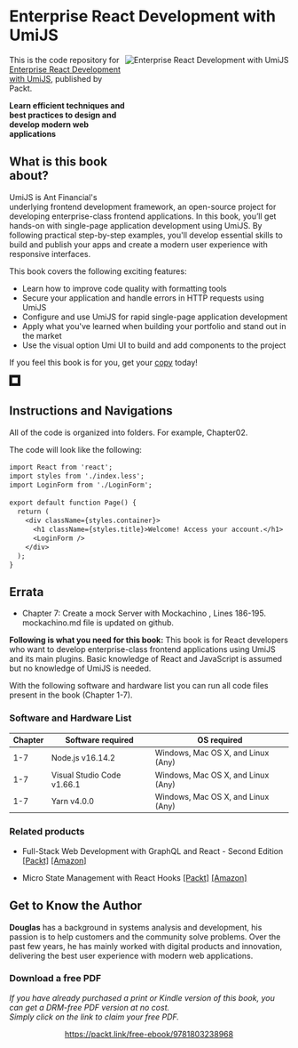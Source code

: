 


# Enterprise React Development with UmiJS

<a href="https://www.packtpub.com/product/enterprise-react-development-with-umijs/9781803238968"><img src="https://static.packt-cdn.com/products/9781803238968/cover/smaller" alt="Enterprise React Development with UmiJS" height="256px" align="right"></a>

This is the code repository for [Enterprise React Development with UmiJS](https://static.packt-cdn.com/products/9781803238968/cover/smaller), published by Packt.

**Learn efficient techniques and best practices to design and develop modern web applications**

## What is this book about?
UmiJS is Ant Financial's underlying frontend development framework, an open-source project for developing enterprise-class frontend applications. In this book, you’ll get hands-on with single-page application development using UmiJS. By following practical step-by-step examples, you'll develop essential skills to build and publish your apps and create a modern user experience with responsive interfaces.

This book covers the following exciting features: 
* Learn how to improve code quality with formatting tools
* Secure your application and handle errors in HTTP requests using UmiJS
* Configure and use UmiJS for rapid single-page application development
* Apply what you've learned when building your portfolio and stand out in the market
* Use the visual option Umi UI to build and add components to the project

If you feel this book is for you, get your [copy](https://www.amazon.com/dp/1803238968) today!

<a href="https://www.packtpub.com/?utm_source=github&utm_medium=banner&utm_campaign=GitHubBanner"><img src="https://raw.githubusercontent.com/PacktPublishing/GitHub/master/GitHub.png" 
alt="https://www.packtpub.com/" border="5" /></a>


## Instructions and Navigations
All of the code is organized into folders. For example, Chapter02.

The code will look like the following:
```
import React from 'react';
import styles from './index.less';
import LoginForm from './LoginForm';

export default function Page() {
  return (
    <div className={styles.container}>
      <h1 className={styles.title}>Welcome! Access your account.</h1>
      <LoginForm />
    </div>
  );
}
```
## Errata

* Chapter 7: Create a mock Server with Mockachino , Lines 186-195.
  mockachino.md file is updated on github.
  

**Following is what you need for this book:**
This book is for React developers who want to develop enterprise-class frontend applications using UmiJS and its main plugins. Basic knowledge of React and JavaScript is assumed but no knowledge of UmiJS is needed.

With the following software and hardware list you can run all code files present in the book (Chapter 1-7).

### Software and Hardware List

| Chapter  | Software required                   | OS required                        |
| -------- | ------------------------------------| -----------------------------------|
| 1-7       | Node.js v16.14.2                  | Windows, Mac OS X, and Linux (Any) |
| 1-7| Visual Studio Code v1.66.1            | Windows, Mac OS X, and Linux (Any) |
| 1-7       | Yarn v4.0.0            | Windows, Mac OS X, and Linux (Any) |




### Related products <Other books you may enjoy>
* Full-Stack Web Development with GraphQL and React - Second Edition [[Packt]](https://www.packtpub.com/product/full-stack-web-development-with-graphql-and-react-second-edition/9781801077880) [[Amazon]](https://www.amazon.com/dp/1789134528)

* Micro State Management with React Hooks [[Packt]](https://www.packtpub.com/product/micro-state-management-with-react-hooks/9781801812375) [[Amazon]](https://www.amazon.com/dp/1801812373)

## Get to Know the Author
**Douglas**
has a background in systems analysis and development, his passion is to help customers and the community solve problems. Over the past few years, he has mainly worked with digital products and innovation, delivering the best user experience with modern web applications.


### Download a free PDF

 <i>If you have already purchased a print or Kindle version of this book, you can get a DRM-free PDF version at no cost.<br>Simply click on the link to claim your free PDF.</i>
<p align="center"> <a href="https://packt.link/free-ebook/9781803238968">https://packt.link/free-ebook/9781803238968 </a> </p>
